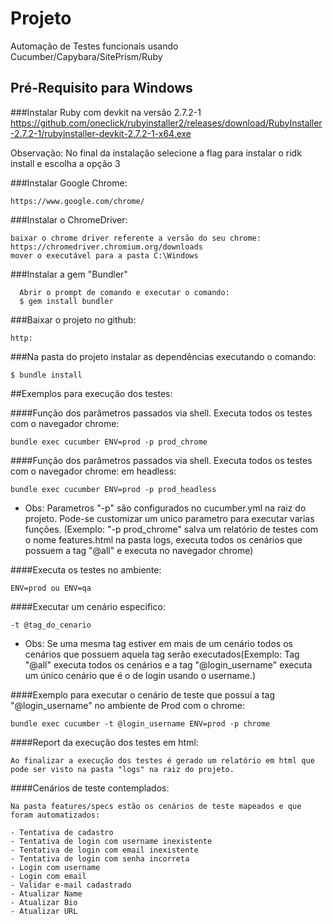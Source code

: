 # Projeto
Automação de Testes funcionais usando Cucumber/Capybara/SitePrism/Ruby


## Pré-Requisito para Windows
###Instalar Ruby com devkit na versão 2.7.2-1
https://github.com/oneclick/rubyinstaller2/releases/download/RubyInstaller-2.7.2-1/rubyinstaller-devkit-2.7.2-1-x64.exe

Observação: No final da instalação selecione a flag para instalar o ridk install e escolha a opção 3


###Instalar Google Chrome:
```
https://www.google.com/chrome/
```

###Instalar o ChromeDriver:
```
baixar o chrome driver referente a versão do seu chrome: https://chromedriver.chromium.org/downloads
mover o executável para a pasta C:\Windows
```

###Instalar a gem "Bundler"
```
  Abrir o prompt de comando e executar o comando:
  $ gem install bundler
```

###Baixar o projeto no github:
```
http:
```

###Na pasta do projeto instalar as dependências executando o comando:
```
$ bundle install
```

##Exemplos para execução dos testes:


####Função dos parâmetros passados via shell. Executa todos os testes com o navegador chrome:
```
bundle exec cucumber ENV=prod -p prod_chrome
```

####Função dos parâmetros passados via shell. Executa todos os testes com o navegador chrome: em headless:
```
bundle exec cucumber ENV=prod -p prod_headless
```

- Obs: Parametros "-p" são configurados no cucumber.yml na raiz do projeto. Pode-se customizar um unico parametro para executar varias funções. (Exemplo: "-p prod_chrome" salva um relatório de testes com o nome features.html na pasta logs, executa todos os cenários que possuem a tag "@all" e executa no navegador chrome)

####Executa os testes no ambiente:
```
ENV=prod ou ENV=qa
```

####Executar um cenário especifico:
```
-t @tag_do_cenario
```
- Obs: Se uma mesma tag estiver em mais de um cenário todos os cenários que possuem aquela tag serão executados(Exemplo: Tag "@all" executa todos os cenários e a tag "@login_username" executa um único cenário que é o de login usando o username.)

####Exemplo para executar o cenário de teste que possuí a tag
"@login_username" no ambiente de Prod com o chrome:
```
bundle exec cucumber -t @login_username ENV=prod -p chrome
```

####Report da execução dos testes em html:
```
Ao finalizar a execução dos testes é gerado um relatório em html que pode ser visto na pasta "logs" na raiz do projeto.
```

####Cenários de teste contemplados:
```
Na pasta features/specs estão os cenários de teste mapeados e que foram automatizados:

- Tentativa de cadastro
- Tentativa de login com username inexistente
- Tentativa de login com email inexistente
- Tentativa de login com senha incorreta
- Login com username
- Login com email
- Validar e-mail cadastrado
- Atualizar Name
- Atualizar Bio
- Atualizar URL
```